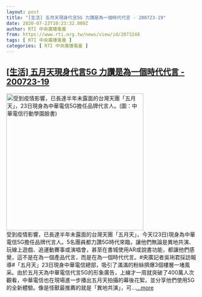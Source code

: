 ```yaml
---
layout: post
title: "[生活] 五月天現身代言5G 力讚是為一個時代代言 - 200723-19"
date: 2020-07-23T10:23:32.000Z
author: RTI 中央廣播電臺
from: https://www.rti.org.tw/news/view/id/2073248
tags: [ RTI 中央廣播電臺 ]
categories: [ RTI 中央廣播電臺 ]
---
```

<!--1595499812000-->
[[生活] 五月天現身代言5G 力讚是為一個時代代言 - 200723-19](https://www.rti.org.tw/news/view/id/2073248)
------

<div>
<img src="https://static.rti.org.tw/assets/thumbnails/2020/07/23/de308836c5277bcf56aa16e53d2d7fc8.jpg" width="360" alt="受到疫情影響，已長達半年未露面的台灣天團「五月天」，23日現身為中華電信5G擔任品牌代言人。(圖：中華電信行動學園臉書)" title="受到疫情影響，已長達半年未露面的台灣天團「五月天」，23日現身為中華電信5G擔任品牌代言人。(圖：中華電信行動學園臉書)"><br>受到疫情影響，已長達半年未露面的台灣天團「五月天」，今天(23日)現身為中華電信5G擔任品牌代言人。5名團員都力讚5G時代來臨，讓他們無論是異地共演、玩線上遊戲、追運動賽事或演唱會，甚至在書城使用AR或說書功能，都讓他們感覺，這不是在為一個產品代言，而是在為一個時代代言。#央廣記者吳琍君採訪報導#「五月天」23日現身中華電信總部，吸引了滿滿的粉絲擠爆3個樓層一堵風采。由於五月天為中華電信代言5G的形象廣告，上線才一周就突破了400萬人次觀看，中華電信也在現場進一步播出五月天拍攝的幕後花絮，並分享他們使用5G的全新體驗。像是怪獸最推薦的就是「異地共演」，可...<a target="_blank" href="https://www.rti.org.tw/news/view/id/2073248">...more</a>
</div>
